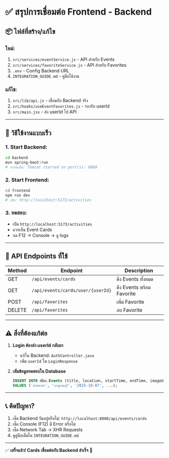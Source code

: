 # ✅ สรุปการเชื่อมต่อ Frontend - Backend

## 📦 ไฟล์ที่สร้าง/แก้ไข

### **ใหม่:**
1. `src/services/eventService.js` - API สำหรับ Events
2. `src/services/favoriteService.js` - API สำหรับ Favorites  
3. `.env` - Config Backend URL
4. `INTEGRATION_GUIDE.md` - คู่มือใช้งาน

### **แก้ไข:**
1. `src/lib/api.js` - เชื่อมกับ Backend จริง
2. `src/hooks/useEventFavorites.js` - รองรับ userId
3. `src/main.jsx` - ส่ง userId ไป API

---

## 🚀 วิธีใช้งานแบบเร็ว

### **1. Start Backend:**
```bash
cd backend
mvn spring-boot:run
# รอจนเห็น: Tomcat started on port(s): 8080
```

### **2. Start Frontend:**
```bash
cd frontend
npm run dev
# เปิด: http://localhost:5173/activities
```

### **3. ทดสอบ:**
- เปิด `http://localhost:5173/activities`
- ควรเห็น Event Cards
- กด F12 → Console → ดู logs

---

## 🔌 API Endpoints ที่ใช้

| Method | Endpoint | Description |
|--------|----------|-------------|
| GET | `/api/events/cards` | ดึง Events ทั้งหมด |
| GET | `/api/events/cards/user/{userId}` | ดึง Events พร้อม Favorite |
| POST | `/api/favorites` | เพิ่ม Favorite |
| DELETE | `/api/favorites` | ลบ Favorite |

---

## ⚠️ สิ่งที่ต้องแก้ต่อ

1. **Login ต้องส่ง userId กลับมา**
   - แก้ใน Backend: `AuthController.java`
   - เพิ่ม `userId` ใน `LoginResponse`

2. **เพิ่มข้อมูลทดสอบใน Database**
   ```sql
   INSERT INTO dbo.Events (title, location, startTime, endTime, imageUrl, ...)
   VALUES ('ค่ายอาสา', 'กาญจนบุรี', '2025-10-07', ...);
   ```

---

## 📞 ติดปัญหา?

1. เช็ค Backend รันอยู่หรือไม่: `http://localhost:8080/api/events/cards`
2. เช็ค Console (F12) มี Error หรือไม่
3. เช็ค Network Tab → XHR Requests
4. ดูคู่มือเต็มใน `INTEGRATION_GUIDE.md`

---

✅ **เสร็จแล้ว! Cards เชื่อมต่อกับ Backend สำเร็จ** 🎉
